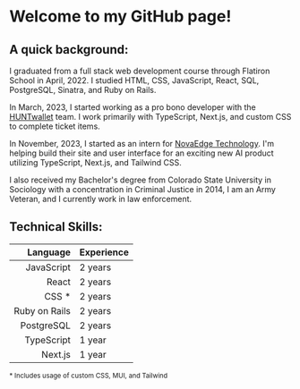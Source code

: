 # Welcome to my GitHub page!

## A quick background:
I graduated from a full stack web development course through Flatiron School in April, 2022. I studied HTML, CSS, JavaScript, React, SQL, PostgreSQL, Sinatra, and Ruby on Rails. 

In March, 2023, I started working as a pro bono developer with the [HUNTwallet](https://www.huntwallet.com/) team. I work primarily with TypeScript, Next.js, and custom CSS to complete ticket items. 

In November, 2023, I started as an intern for [NovaEdge Technology](https://www.novaedgeusa.com/). I'm helping build their site and user interface for an exciting new AI product utilizing TypeScript, Next.js, and Tailwind CSS.

I also received my Bachelor's degree from Colorado State University in Sociology with a concentration in Criminal Justice in 2014, I am an Army Veteran, and I currently work in law enforcement. 

<!-- trophy case is not functioning right now
## Trophy Case:
[![trophy](https://github-profile-trophy.vercel.app/?username=mkienbus&theme=onedark&rank=SSS,SS,S,AAA,AA,A,B,C)](https://github.com/ryo-ma/github-profile-trophy)
-->

## Technical Skills:
| Language | Experience |
|-----:|---------------|
|     JavaScript | 2 years |
|     React | 2 years |
|     CSS * | 2 years |
|     Ruby on Rails | 2 years |
|     PostgreSQL | 2 years |
|     TypeScript | 1 year |
|     Next.js | 1 year |

<sub>* Includes usage of custom CSS, MUI, and Tailwind</sub>
